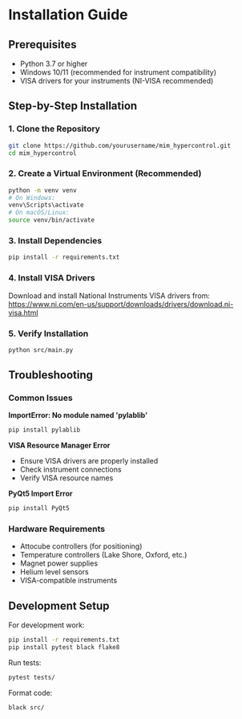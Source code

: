 # Installation Guide

## Prerequisites

- Python 3.7 or higher
- Windows 10/11 (recommended for instrument compatibility)
- VISA drivers for your instruments (NI-VISA recommended)

## Step-by-Step Installation

### 1. Clone the Repository

```bash
git clone https://github.com/yourusername/mim_hypercontrol.git
cd mim_hypercontrol
```

### 2. Create a Virtual Environment (Recommended)

```bash
python -m venv venv
# On Windows:
venv\Scripts\activate
# On macOS/Linux:
source venv/bin/activate
```

### 3. Install Dependencies

```bash
pip install -r requirements.txt
```

### 4. Install VISA Drivers

Download and install National Instruments VISA drivers from:
https://www.ni.com/en-us/support/downloads/drivers/download.ni-visa.html

### 5. Verify Installation

```bash
python src/main.py
```

## Troubleshooting

### Common Issues

**ImportError: No module named 'pylablib'**
```bash
pip install pylablib
```

**VISA Resource Manager Error**
- Ensure VISA drivers are properly installed
- Check instrument connections
- Verify VISA resource names

**PyQt5 Import Error**
```bash
pip install PyQt5
```

### Hardware Requirements

- Attocube controllers (for positioning)
- Temperature controllers (Lake Shore, Oxford, etc.)
- Magnet power supplies
- Helium level sensors
- VISA-compatible instruments

## Development Setup

For development work:

```bash
pip install -r requirements.txt
pip install pytest black flake8
```

Run tests:
```bash
pytest tests/
```

Format code:
```bash
black src/
```
